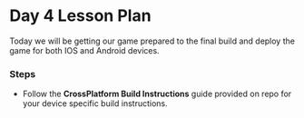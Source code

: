 # Day 4 Lesson Plan

Today we will be getting our game prepared to the final build and deploy the game for both IOS and Android devices.

### Steps
- Follow the **CrossPlatform Build Instructions** guide provided on repo for your device specific build instructions.
